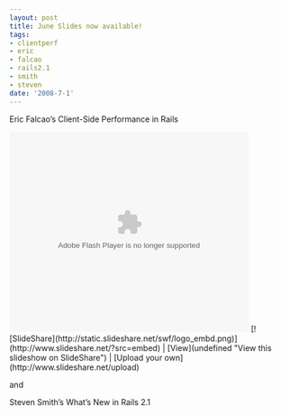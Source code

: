```yaml
---
layout: post
title: June Slides now available!
tags:
- clientperf
- eric
- falcao
- rails2.1
- smith
- steven
date: '2008-7-1'
---
```

Eric Falcao’s Client-Side Performance in Rails

<object height="355" style="margin:0px" width="425"><param name="movie" value="http://static.slideshare.net/swf/ssplayer2.swf?doc=clientside-measurement-performance-with-rails-1214412627979582-9">
<param name="allowFullScreen" value="true">
<param name="allowScriptAccess" value="always">
<embed src="http://static.slideshare.net/swf/ssplayer2.swf?doc=clientside-measurement-performance-with-rails-1214412627979582-9" type="application/x-shockwave-flash" allowfullscreen="true" allowscriptaccess="always" height="355" width="425"></embed></object>
 [![SlideShare](http://static.slideshare.net/swf/logo_embd.png)](http://www.slideshare.net/?src=embed) | [View](undefined "View this slideshow on SlideShare") | [Upload your own](http://www.slideshare.net/upload)

 
 

and

Steven Smith’s What’s New in Rails 2.1

